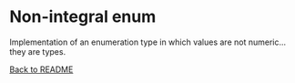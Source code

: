 # Non-integral enum

Implementation of an enumeration type in which values are not numeric... they are types.

[Back to README](../../README.md)